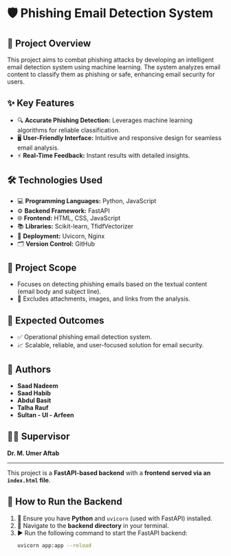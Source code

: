 # 🛡️ Phishing Email Detection System

## 📄 Project Overview
This project aims to combat phishing attacks by developing an intelligent email detection system using machine learning. The system analyzes email content to classify them as phishing or safe, enhancing email security for users.

## ✨ Key Features
- 🔍 **Accurate Phishing Detection:** Leverages machine learning algorithms for reliable classification.  
- 🖥️ **User-Friendly Interface:** Intuitive and responsive design for seamless email analysis.  
- ⚡ **Real-Time Feedback:** Instant results with detailed insights.  

## 🛠️ Technologies Used
- 💻 **Programming Languages:** Python, JavaScript  
- ⚙️ **Backend Framework:** FastAPI  
- 🌐 **Frontend:** HTML, CSS, JavaScript  
- 📚 **Libraries:** Scikit-learn, TfidfVectorizer  
- 🚀 **Deployment:** Uvicorn, Nginx  
- 🗂️ **Version Control:** GitHub  

## 📝 Project Scope
- Focuses on detecting phishing emails based on the textual content (email body and subject line).  
- 🚫 Excludes attachments, images, and links from the analysis.  

## 🎯 Expected Outcomes
- ✅ Operational phishing email detection system.  
- 📈 Scalable, reliable, and user-focused solution for email security.  

## 👥 Authors
- **Saad Nadeem**  
- **Saad Habib**  
- **Abdul Basit**  
- **Talha Rauf**  
- **Sultan - Ul - Arfeen**  

## 👨‍🏫 Supervisor
**Dr. M. Umer Aftab**  


---
This project is a **FastAPI-based backend** with a **frontend served via an `index.html` file**.

## 🚀 How to Run the Backend

1. 🔧 Ensure you have **Python** and `uvicorn` (used with FastAPI) installed.  
2. 📂 Navigate to the **backend directory** in your terminal.  
3. ▶️ Run the following command to start the FastAPI backend:  
   ```bash
   uvicorn app:app --reload

